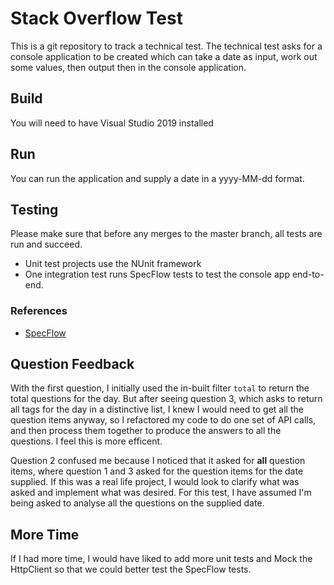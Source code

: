# Stack Overflow Test

This is a git repository to track a technical test.  The technical test asks for a console application to be created which can take a date as input, work out some values, then output then in the console application.

## Build

You will need to have Visual Studio 2019 installed

## Run

You can run the application and supply a date in a yyyy-MM-dd format.

## Testing

Please make sure that before any merges to the master branch, all tests are run and succeed.  

- Unit test projects use the NUnit framework
- One integration test runs SpecFlow tests to test the console app end-to-end.

### References

- [SpecFlow](https://specflow.org/)

## Question Feedback

With the first question, I initially used the in-built filter `total` to return the total questions for the day.  But after seeing question 3, which asks to return all tags for the day in a distinctive list, I knew I would need to get all the question items anyway, so I refactored my code to do one set of API calls, and then process them together to produce the answers to all the questions.  I feel this is more efficent.

Question 2 confused me because I noticed that it asked for __all__ question items, where question 1 and 3 asked for the question items for the date supplied.  If this was a real life project, I would look to clarify what was asked and implement what was desired.  For this test, I have assumed I'm being asked to analyse all the questions on the supplied date.

## More Time

If I had more time, I would have liked to add more unit tests and Mock the HttpClient so that we could better test the SpecFlow tests.
